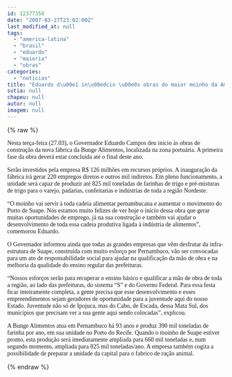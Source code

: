 ```yaml
---
id: 12377358
date: "2007-03-27T23:02:00Z"
last_modified_at: null
tags:
  - "america-latina"
  - "brasil"
  - "eduardo"
  - "maioria"
  - "obras"
categories:
  - "noticias"
title: "Eduardo d\u00e1 in\u00edcio \u00e0s obras do maior moinho da Am\u00e9rica Latina e o mais moderno do Brasil"
sutia: null
chapeu: null
autor: null
imagem: null
---
```

{% raw %}
<p><P><FONT face=Verdana>Nesta terça-feira (27.03), o Governador Eduardo Campos deu início às obras de construção da nova fábrica da Bunge Alimentos, localizada na zona portuária. A primeira fase da obra deverá estar concluída até o final deste ano.</FONT></P></p>
<p><P><FONT face=Verdana>Serão investidos pela empresa R$ 126 milhões em recursos próprios. A inauguração da fábrica irá gerar 220 empregos diretos e outros mil indiretos. Em pleno funcionamento, a unidade será capaz de produzir até 825 mil toneladas de farinhas de trigo e pré-misturas de trigo para o varejo, padarias, confeitarias e indústrias de toda a região Nordeste.&nbsp; </FONT></P></p>
<p><P><FONT face=Verdana>“O moinho vai servir à toda cadeia alimentar pernambucana e aumentar o movimento do Porto de Suape. Nós estamos muito felizes de ver hoje o início dessa obra que gerar muitas oportunidades de emprego, já na sua construção e também vai ajudar o desenvolvimento de toda essa cadeia produtiva ligada à indústria de alimentos”, comemorou Eduardo. </FONT></P></p>
<p><P><FONT face=Verdana>O Governador informou ainda que todas as grandes empresas que vêm desfrutar da infra-estrutura de Suape, construída com muito esforço por Pernambuco, vão ser convocadas para um ato de responsabilidade social para ajudar na qualificação da mão de obra e na melhoria da qualidade do ensino regular das prefeituras. </FONT></P></p>
<p><P><FONT face=Verdana>“Nossos esforços serão para recuperar o ensino básico e qualificar a mão de obra de toda a região, ao lado das prefeituras, do sistema “S” e do Governo Federal. Para essa festa ficar inteiramente completa, a gente precisa que esse desenvolvimento e esses empreendimentos sejam geradores de oportunidade para a juventude aqui do nosso Estado. Juventude não só de Ipojuca, mas do Cabo, de Escada, dessa Mata Sul, dos municípios que precisam ver a sua gente aqui sendo colocadas”, explicou.</FONT></P></p>
<p><P><FONT face=Verdana>A Bunge Alimentos atua em Pernambuco há 93 anos e produz 390 mil toneladas de farinha por ano, em sua unidade no Porto do Recife. Quando o moinho de Suape estiver pronto, esta produção será imediatamente ampliada para 660 mil toneladas e, num segundo momento, ampliada para 825 mil toneladas/ano. A empresa também cogita a possibilidade de preparar a unidade da capital para o fabrico de ração animal.</FONT></P> </p>
{% endraw %}